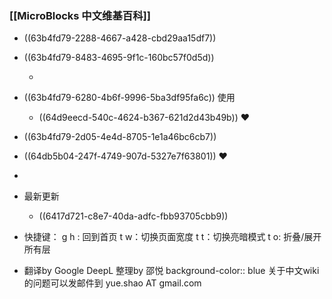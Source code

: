 ### [[MicroBlocks 中文维基百科]]
- ((63b4fd79-2288-4667-a428-cbd29aa15df7))
- ((63b4fd79-8483-4695-9f1c-160bc57f0d5d))
  
	-
- ((63b4fd79-6280-4b6f-9996-5ba3df95fa6c)) 使用
	- ((64d9eecd-540c-4624-b367-621d2d43b49b)) ❤️
- ((63b4fd79-2d05-4e4d-8705-1e1a46bc6cb7))
- ((64db5b04-247f-4749-907d-5327e7f63801)) ❤️
-
- 最新更新
	- ((6417d721-c8e7-40da-adfc-fbb93705cbb9))
- 快捷键：
  g h : 回到首页
  t w：切换页面宽度
  t t：切换亮暗模式
  t o:  折叠/展开所有层
- 翻译by Google DeepL 整理by 邵悦
  background-color:: blue
  关于中文wiki 的问题可以发邮件到 yue.shao AT gmail.com
